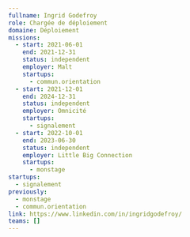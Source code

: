 ```yaml
---
fullname: Ingrid Godefroy
role: Chargée de déploiement
domaine: Déploiement
missions:
  - start: 2021-06-01
    end: 2021-12-31
    status: independent
    employer: Malt
    startups:
      - commun.orientation
  - start: 2021-12-01
    end: 2024-12-31
    status: independent
    employer: Omnicité
    startups:
      - signalement
  - start: 2022-10-01
    end: 2023-06-30
    status: independent
    employer: Little Big Connection
    startups:
      - monstage
startups:
  - signalement
previously:
  - monstage
  - commun.orientation
link: https://www.linkedin.com/in/ingridgodefroy/
teams: []
---
```

